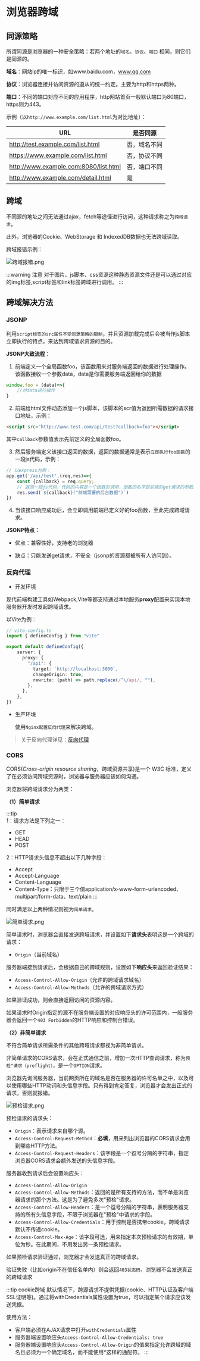 # 浏览器跨域

## 同源策略

所谓同源是浏览器的一种安全策略：若两个地址的`域名`、`协议`、`端口` 相同，则它们是同源的。

**域名**：网站ip的唯一标识，如www.baidu.com，www.qq.com

**协议**：浏览器连接并访问资源的遵从的统一约定。主要为http和https两种。

**端口**：不同的端口对应不同的应用程序，http网站首页一般默认端口为80端口，https则为443。

示例（以`http://www.example.com/list.html`为对比地址）：

| URL                                   | 是否同源     |
| ------------------------------------- | ------------ |
| http://test.example.com/list.html     | 否，域名不同 |
| https://www.example.com/list.html     | 否，协议不同 |
| http://www.example.com:8080/list.html | 否，端口不同 |
| http://www.example.com/detail.html    | 是           |

## 跨域

不同源的地址之间无法通过ajax，fetch等途径进行访问，这种请求称之为`跨域请求`。

此外，浏览器的Cookie、WebStorage 和 IndexedDB数据也无法跨域读取。

跨域报错示例：

![跨域报错.png](/cross_origin.png)

:::warning 注意
对于图片、js脚本、css资源这种静态资源文件还是可以通过对应的img标签,script标签和link标签跨域进行调用。
:::


## 跨域解决方法

### JSONP

利用`script标签的src属性不受同源策略的限制`，并且资源加载完成后会被当作js脚本立即执行的特点，来达到跨域请求资源的目的。

**JSONP大致流程**：

1. 前端定义一个全局函数foo，该函数用来对服务端返回的数据进行处理操作。该函数接收一个参数data，data是你需要服务端返回给你的数据
```js
window.foo = (data)=>{
    //对data进行操作     
}
```
2. 前端给html文件动态添加一个js脚本，该脚本的scr值为返回所需数据的请求接口地址，示例：

```html
<script src="http://www.test.com/api/test?callback=foo"></script>
```
其中`callback`参数值表示先前定义的全局函数foo。

3. 然后服务端定义该接口返回的数据，返回的数据通常是表示`立即执行foo函数`的一段js代码，示例：

```js
// 以express为例：
app.get('/api/test',(req,res)=>{
    const {callback} = req.query;
    // 返回一段js代码，代码的内容是一个函数的调用，函数的名字是前端的get请求的参数。
    res.send(`${callback}("前端需要的后台数据")`)
})

```
4. 当该接口响应成功后，会立即调用前端已定义好的foo函数，至此完成跨域请求。


**JSONP特点：**

- 优点：兼容性好，支持老的浏览器

- 缺点：只能发送get请求，不安全（jsonp的资源都被所有人访问到）。

### 反向代理


- 开发环境

现代前端构建工具如Webpack,Vite等都支持通过本地服务**proxy**配置来实现本地服务器开发时发起跨域请求。

以Vite为例：

```ts
// vite.config.ts
import { defineConfig } from "vite"

export default defineConfig({
    server: {
      proxy: {
        "/api": {
          target: `http://localhost:3000`,
          changeOrigin: true,
          rewrite: (path) => path.replace(/^\/api/, ""),
        },
      },
    },
})

```
- 生产环境

  使用`Nginx配置反向代理`来解决跨域。

> 关于反向代理详见：[反向代理](/principle/http#反向代理)


### CORS

CORS(*Cross-origin resource sharing*，跨域资源共享)是一个 W3C 标准，定义了在必须访问跨域资源时，浏览器与服务器应该如何沟通。

浏览器将跨域请求分为两类：

**（1）简单请求**

:::tip  
1：请求方法是下列之一：

- GET
- HEAD
- POST

2：HTTP请求头信息不超出以下几种字段：

- Accept
- Accept-Language
- Content-Language
- Content-Type：只限于三个值application/x-www-form-urlencoded、multipart/form-data、text/plain
:::

同时满足以上两种情况则视为`简单请求`。

![简单请求.png](/cors_1.png)

简单请求时，浏览器会直接发送跨域请求，并设置如下**请求头**表明这是一个跨域的请求：

- `Origin`（当前域名）

服务器端接到请求后，会根据自己的跨域规则，设置如下**响应头**来返回验证结果：

- `Access-Control-Allow-Origin`（允许的跨域请求域名）
- `Access-Control-Allow-Methods`（允许的跨域请求方式）

如果验证成功，则会直接返回访问的资源内容。

如果请求时Origin指定的源不在服务端设置的对应响应头的许可范围内，一般服务器会返回一个`403 Forbidden`的HTTP响应和控制台错误。




**（2）非简单请求**

不符合简单请求所需条件的其他跨域请求都视为非简单请求。


非简单请求的CORS请求，会在正式通信之前，增加一次HTTP查询请求，称为`预检"请求（preflight）`，是一个`OPTION`请求。

浏览器先询问服务器，当前网页所在的域名是否在服务器的许可名单之中，以及可以使用哪些HTTP动词和头信息字段。只有得到肯定答复，浏览器才会发出正式的请求，否则就报错。

![预检请求.png](/cors_2.png)

预检请求的请求头：

- `Origin`：表示请求来自哪个源。
- `Access-Control-Request-Method`：**必填**，用来列出浏览器的CORS请求会用到哪些HTTP方法。
- `Access-Control-Request-Headers`：该字段是一个逗号分隔的字符串，指定浏览器CORS请求会额外发送的头信息字段。

服务器收到请求后会设置响应头：

- `Access-Control-Allow-Origin`
- `Access-Control-Allow-Methods`：返回的是所有支持的方法，而不单是浏览器请求的那个方法。这是为了避免多次"预检"请求。
- `Access-Control-Allow-Headers`：是一个逗号分隔的字符串，表明服务器支持的所有头信息字段，不限于浏览器在"预检"中请求的字段。
- `Access-Control-Allow-Credentials`：用于控制是否携带cookie，跨域请求默认不传递cookie。
- `Access-Control-Max-Age`：该字段可选，用来指定本次预检请求的有效期，单位为秒。在此期间，不用发出另一条预检请求。

如果预检请求验证通过，浏览器才会发送真正的跨域请求。

验证失败（比如origin不在信任名单内）则会返回`403状态码`，浏览器不会发送真正的跨域请求


:::tip cookie跨域
默认情况下，跨源请求不提供凭据(cookie、HTTP认证及客户端SSL证明等)。通过将withCredentials属性设置为true，可以指定某个请求应该发送凭据。

使用方法：

- 客户端必须在AJAX请求中打开`withCredentials`属性
- 服务器端设置响应头`Access-Control-Allow-Credentials: true`
- 服务器端设置响应头`Access-Control-Allow-Origin`的值来指定允许跨域的域名且必须为一个确定域名，而不能使用*这样的通配符。
:::
